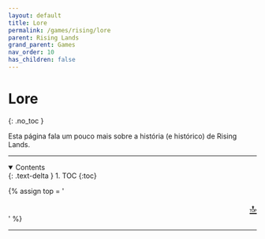 ```yaml
---
layout: default
title: Lore
permalink: /games/rising/lore
parent: Rising Lands
grand_parent: Games
nav_order: 10
has_children: false
---
```


# Lore
{: .no_toc }

Esta página fala um pouco mais sobre a história (e histórico) de Rising Lands.

--------------------------------------------------------------------------------

<details open markdown="block">
  <summary>
    Contents
  </summary>
  {: .text-delta }
1. TOC
{:toc}
</details>

{% assign top = '<div style="text-align: right; font-size: 150%"><a href="#" id="back-to-top">🔝</a></div>' %}

--------------------------------------------------------------------------------
